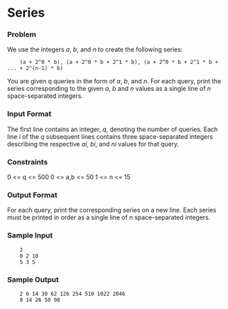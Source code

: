 Series
=======

### Problem
We use the integers _a_, _b_, and _n_ to create the following series:

		(a + 2^0 * b), (a + 2^0 * b + 2^1 * b), (a + 2^0 * b + 2^1 * b + ... + 2^(n-1) * b)

You are given q queries in the form of _a_, _b_, and _n_. For each query, print the series corresponding to the given _a_, _b_ and _n_ values as a single line of _n_ space-separated integers.

### Input Format

The first line contains an integer, _q_, denoting the number of queries. 
Each line _i_ of the _q_ subsequent lines contains three space-separated integers describing the respective _ai_, _bi_, and _ni_ values for that query.

### Constraints

0 <= q <= 500
0 <= a,b <= 50
1 <= n <= 15

### Output Format

For each query, print the corresponding series on a new line. Each series must be printed in order as a single line of _n_ space-separated integers.

### Sample Input

		2
		0 2 10
		5 3 5

### Sample Output

		2 6 14 30 62 126 254 510 1022 2046
		8 14 26 50 98
